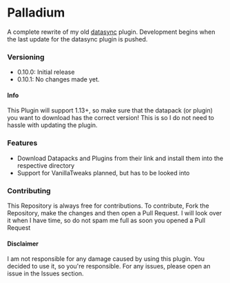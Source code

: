 # Palladium
A complete rewrite of my old [datasync](https://github.com/tornrpg/datasync) plugin. Development begins when the last update for the datasync plugin is pushed.

### Versioning

 - 0.10.0: Initial release
 - 0.10.1: No changes made yet.

#### Info

This Plugin will support 1.13+, so make sure that the datapack (or plugin) you want to download has the correct version!
This is so I do not need to hassle with updating the plugin.

### Features

 - Download Datapacks and Plugins from their link and install them into the respective directory
 - Support for VanillaTweaks planned, but has to be looked into

### Contributing

This Repository is always free for contributions. To contribute, Fork the Repository, make the changes and then open a Pull Request. 
I will look over it when I have time, so do not spam me full as soon you opened a Pull Request

#### Disclaimer
I am not responsible for any damage caused by using this plugin. You decided to use it, so you're responsible.
For any issues, please open an issue in the Issues section.
